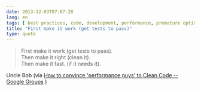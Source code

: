 ```yaml
---
date: 2013-12-03T07:07:28
lang: en
tags: [ best practices, code, development, performance, premature optimisation, tdd ]
title: "First make it work (get tests to pass)"
type: quote
---
```


> First make it work (get tests to pass).\
> Then make it right (clean it).\
> Then make it fast. (if it needs it).

Uncle Bob (via [How to convince 'performance guys' to Clean Code --
Google
Groups](https://groups.google.com/forum/#!search/authormsg%243Aclean-code-discussion%242Ci4DMN-ez5YUJ%2420after%243A2013%242F7%242F1%2420before%243A2013%242F8%242F1%7Csort:date/clean-code-discussion/sEXle5y9flM/2n7Osv0eaycJ)
)

